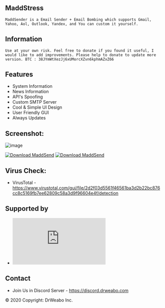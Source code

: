 ## MaddStress

``
MaddSender is a Email Sender + Email Bombing which supports Gmail, Yahoo, Aol, Outlook, Yandex, and You can custom it yourself. 
``

## Information

``
Use at your own risk.
Feel free to donate if you found it useful, I would like to add improvements. Please help to donate to update more version.
BTC : 38JYmWtXezJj6xUMorcXZvn6kphmAZxZ66
``

## Features
- System Information
- News Information
- API's Spoofing
- Custom SMTP Server
- Cool & Simple UI Design
- User Friendly GUI
- Always Updates


## Screenshot:

![image](https://a.fsdn.com/con/app/proj/maddsend/screenshots/MaddSend.png/max/max/1)

[![Download MaddSend](https://a.fsdn.com/con/app/sf-download-button)](https://sourceforge.net/projects/maddsend/files/latest/download) [![Download MaddSend](https://img.shields.io/sourceforge/dm/maddsend.svg)](https://sourceforge.net/projects/maddsend/files/latest/download)


## Virus Check: 
- VirusTotal - https://www.virustotal.com/gui/file/2d2f03d5561f46561ba3d2b22bc876cc8c5169fb7ee62809c58a3d9f96604e4f/detection


## Supported by
- [![Download MaddSend](https://sourceforge.net/sflogo.php?type=13&group_id=3229354)](https://sourceforge.net/p/maddsend/)


## Contact
- Join Us in Discord Server - https://discord.drweabo.com

© 2020 Copyright: DrWeabo Inc.
